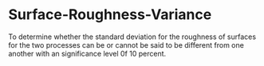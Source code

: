 # Surface-Roughness-Variance
To determine whether the standard deviation for the roughness of surfaces for the two processes can be or cannot be said to be different from one another with an significance level 0f 10 percent.
